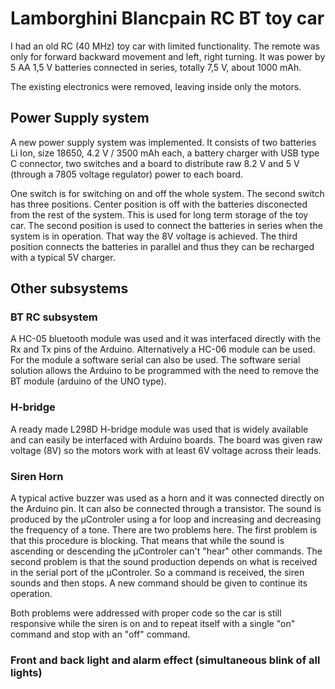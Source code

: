 # Lamborghini Blancpain RC BT toy car 

I had an old RC (40 MHz) toy car with limited functionality. The remote was only for forward backward movement and left, right turning. It was power by 5 AA 1,5 V batteries connected in series, totally 7,5 V, about 1000 mΑh. 

The existing electronics were removed, leaving inside only the motors. 

## Power Supply system
A new power supply system was implemented. It consists of two batteries Li Ion, size 18650, 4.2 V / 3500 mAh each, a battery charger with USB type C connector, two switches and a board to distribute raw 8.2 V and 5 V (through a 7805 voltage regulator) power to each board.

One switch is for switching on and off the whole system. The second switch has three positions. Center position is off with the batteries disconected from the rest of the system. This is used for long term storage of the toy car. The second position is used to connect the batteries in series when the system is in operation. That way the 8V voltage is achieved. The third position connects the batteries in parallel and thus they can be recharged with a typical 5V charger.

## Other subsystems

### BT RC subsystem
A HC-05 bluetooth module was used and it was interfaced directly with the Rx and Tx pins of the Arduino. Alternatively a HC-06 module can be used. For the module a software serial can also be used. The software serial solution allows the Arduino to be programmed with the need to remove the BT module (arduino of the UNO type). 

### H-bridge
A ready made L298D H-bridge module was used that is widely available and can easily be interfaced with Arduino boards. The board was given raw voltage (8V) so the motors work with at least 6V voltage across their leads. 

### Siren Horn
A typical active buzzer was used as a horn and it was connected directly on the Arduino pin. It can also be connected through a transistor. The sound is produced by the μControler using a for loop and increasing and decreasing the frequency of a tone. There are two problems here. The first problem is that this procedure is blocking. That means that while the sound is ascending or descending the μControler can't "hear" other commands. The second problem is that the sound production depends on what is received in the serial port of the μControler. So a command is received, the siren sounds and then stops. A new command should be given to continue its operation. 

Both problems were addressed with proper code so the car is still responsive while the siren is on and to repeat itself with a single "on" command and stop with an "off" command.

### Front and back light and alarm effect (simultaneous blink of all lights)

